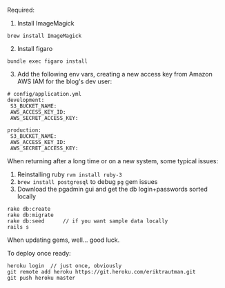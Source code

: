 
Required:

1. Install ImageMagick
```
brew install ImageMagick
```
2. Install figaro
```
bundle exec figaro install
```

3. Add the following env vars, creating a new access key from Amazon AWS IAM for the blog's dev user:

```
# config/application.yml
development:
 S3_BUCKET_NAME:
 AWS_ACCESS_KEY_ID:
 AWS_SECRET_ACCESS_KEY:

production:
 S3_BUCKET_NAME:
 AWS_ACCESS_KEY_ID:
 AWS_SECRET_ACCESS_KEY:
```

When returning after a long time or on a new system, some typical issues:
1. Reinstalling ruby `rvm install ruby-3`
2. `brew install postgresql` to debug `pg` gem issues
3. Download the pgadmin gui and get the db login+passwords sorted locally

```
rake db:create
rake db:migrate
rake db:seed      // if you want sample data locally
rails s         
```

When updating gems, well... good luck.

To deploy once ready:

```
heroku login  // just once, obviously
git remote add heroku https://git.heroku.com/eriktrautman.git
git push heroku master
```
